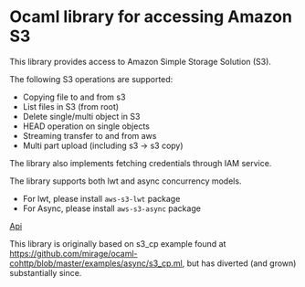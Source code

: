 # Ocaml library for accessing Amazon S3

This library provides access to Amazon Simple Storage Solution (S3).

The following S3 operations are supported:
* Copying file to and from s3
* List files in S3 (from root)
* Delete single/multi object in S3
* HEAD operation on single objects
* Streaming transfer to and from aws
* Multi part upload (including s3 -> s3 copy)

The library also implements fetching credentials through IAM service.

The library supports both lwt and async concurrency models.
* For lwt, please install `aws-s3-lwt` package
* For Async, please install `aws-s3-async` package

[Api](https://andersfugmann.github.io/aws-s3/)

This library is originally based on s3_cp example found at
https://github.com/mirage/ocaml-cohttp/blob/master/examples/async/s3_cp.ml,
but has diverted (and grown) substantially since.
